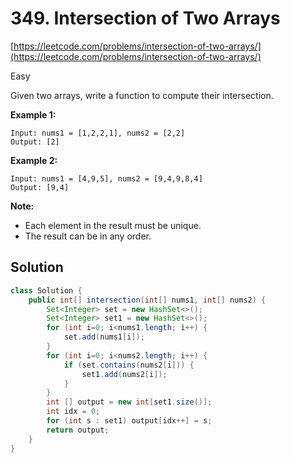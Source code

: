 # 349. Intersection of Two Arrays

[https://leetcode.com/problems/intersection-of-two-arrays/](https://leetcode.com/problems/intersection-of-two-arrays/)

Easy

Given two arrays, write a function to compute their intersection.

**Example 1:**

```text
Input: nums1 = [1,2,2,1], nums2 = [2,2]
Output: [2]
```

**Example 2:**

```text
Input: nums1 = [4,9,5], nums2 = [9,4,9,8,4]
Output: [9,4]
```

**Note:**

* Each element in the result must be unique.
* The result can be in any order.

## Solution

```java
class Solution {
    public int[] intersection(int[] nums1, int[] nums2) {
        Set<Integer> set = new HashSet<>();
        Set<Integer> set1 = new HashSet<>();
        for (int i=0; i<nums1.length; i++) {
            set.add(nums1[i]);
        }
        for (int i=0; i<nums2.length; i++) {
            if (set.contains(nums2[i])) {
                set1.add(nums2[i]);
            }
        }
        int [] output = new int[set1.size()];
        int idx = 0;
        for (int s : set1) output[idx++] = s;
        return output;
    }
}
```


